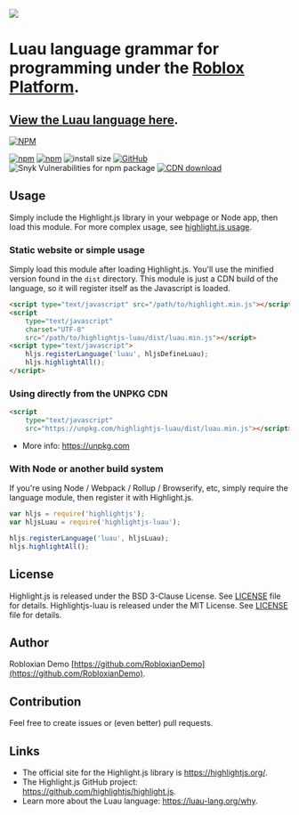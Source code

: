 ![](./assets/luau-logo.png)

# Luau language grammar for programming under the [Roblox Platform](https://devforum.roblox.com/).

## [View the Luau language here](https://luau-lang.org/).

[![NPM](https://nodei.co/npm/highlightjs-luau.png)](https://www.npmjs.com/package/highlightjs-luau)

[![npm](https://img.shields.io/npm/v/highlightjs-luau)](https://www.npmjs.com/package/highlightjs-luau)
[![npm](https://img.shields.io/npm/dt/highlightjs-luau)](https://www.npmjs.com/package/highlightjs-luau)
![install size](https://badgen.net/packagephobia/install/highlightjs-luau)
[![GitHub](https://img.shields.io/github/license/highlightjs/highlightjs-luau)](https://github.com/highlightjs/highlightjs-luau/blob/main/LICENSE.md)
![Snyk Vulnerabilities for npm package](https://img.shields.io/snyk/vulnerabilities/npm/highlightjs-luau)
[![CDN download](https://badgen.net/badge/jsDelivr/download/blue?icon=jsdelivr)](https://cdn.jsdelivr.net/npm/highlightjs-luau/dist/luau.min.js)

## Usage

Simply include the Highlight.js library in your webpage or Node app, then load this module. For more complex usage, see [highlight.js usage](https://github.com/highlightjs/highlight.js#basic-usage).

### Static website or simple usage

Simply load this module after loading Highlight.js. You'll use the minified version found in the `dist` directory. This module is just a CDN build of the language, so it will register itself as the Javascript is loaded.

```html
<script type="text/javascript" src="/path/to/highlight.min.js"></script>
<script
	type="text/javascript"
	charset="UTF-8"
	src="/path/to/highlightjs-luau/dist/luau.min.js"></script>
<script type="text/javascript">
	hljs.registerLanguage('luau', hljsDefineLuau);
	hljs.highlightAll();
</script>
```

### Using directly from the UNPKG CDN

```html
<script
	type="text/javascript"
	src="https://unpkg.com/highlightjs-luau/dist/luau.min.js"></script>
```

- More info: <https://unpkg.com>

### With Node or another build system

If you're using Node / Webpack / Rollup / Browserify, etc, simply require the language module, then register it with Highlight.js.

```javascript
var hljs = require('highlightjs');
var hljsLuau = require('highlightjs-luau');

hljs.registerLanguage('luau', hljsLuau);
hljs.highlightAll();
```

## License

Highlight.js is released under the BSD 3-Clause License. See [LICENSE](https://github.com/highlightjs/highlight.js/blob/main/LICENSE) file for details.
Highlightjs-luau is released under the MIT License. See [LICENSE](/LICENSE.md) file for details.

## Author

Robloxian Demo [https://github.com/RobloxianDemo](https://github.com/RobloxianDemo).

## Contribution

Feel free to create issues or (even better) pull requests.

## Links

- The official site for the Highlight.js library is <https://highlightjs.org/>.
- The Highlight.js GitHub project: <https://github.com/highlightjs/highlight.js>.
- Learn more about the Luau language: <https://luau-lang.org/why>.
